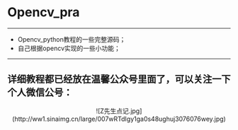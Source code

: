 # Opencv_pra
----
* Opencv_python教程的一些完整源码；
* 自己根据opencv实现的一些小功能；

----
详细教程都已经放在温馨公众号里面了，可以关注一下个人微信公号：
---
<center>![Z先生点记.jpg](http://ww1.sinaimg.cn/large/007wRTdIgy1ga0s48ughuj3076076wey.jpg)</center>
